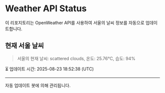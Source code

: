
# Weather API Status

이 리포지토리는 OpenWeather API를 사용하여 서울의 날씨 정보를 자동으로 업데이트합니다.

## 현재 서울 날씨
> 서울의 현재 날씨: scattered clouds, 온도: 25.76°C, 습도: 94%

⏳ 업데이트 시간: 2025-08-23 18:52:38 (UTC)

---
자동 업데이트 봇에 의해 관리됩니다.
